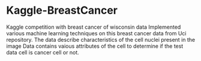 # Kaggle-BreastCancer
Kaggle competition with breast cancer of wisconsin data
Implemented various machine learning techniques on this breast cancer data from Uci repository. 
The data  describe characteristics of the cell nuclei present in the image 
Data contains vaious attributes of the cell to determine if the test data cell is cancer cell or not. 

